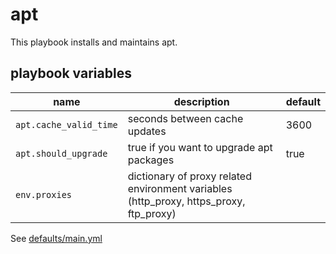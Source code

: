 # apt

This playbook installs and maintains apt.

## playbook variables

|name|description|default|
|----|-----------|-------|
|`apt.cache_valid_time`|seconds between cache updates|3600|
|`apt.should_upgrade`|true if you want to upgrade apt packages|true|
|`env.proxies`|dictionary of proxy related environment variables (http_proxy, https_proxy, ftp_proxy)||

See [defaults/main.yml](https://github.com/ryankanno/playbooks/blob/master/apt/defaults/main.yml)
